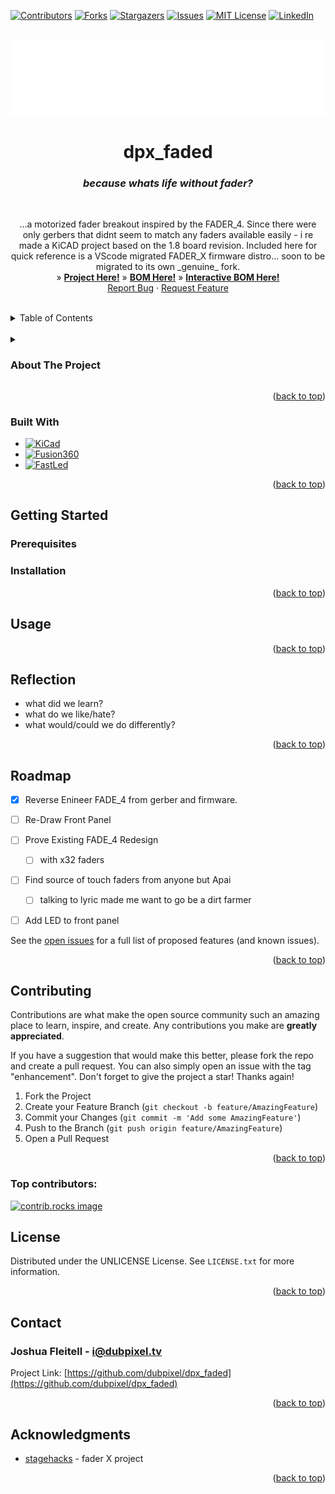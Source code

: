 <!-- Improved compatibility of back to top link: See: https://github.com/othneildrew/Best-README-Template/pull/73 -->
<a id="readme-top"></a>
<!--  *** Thanks for checking out the Best-README-Template. If you have a suggestion that would make this better, please fork the repo and create a pull request or simply open an issue with the tag "enhancement". Don't forget to give the project a star! Thanks again! Now go create something AMAZING! :D -->



<!-- /// d   u   b   p   i   x   e   l  ---  f   o   r   k   ////--v0.5.0 -->
<!--this has additionally been modifed by @dubpixel for hardware use -->
<!--search dpx_faded.. search & replace is COMMAND OPTION F -->

<!--todo add small product image thats not in a details tag -->
<!--igure out how to get the details tag to properly render in jekyll for gihub pages.-->




<!-- PROJECT SHIELDS -->
<!--
*** I'm using markdown "reference style" links for readability.
*** Reference links are enclosed in brackets [ ] instead of parentheses ( ).
*** See the bottom of this document for the declaration of the reference variables
*** for contributors-url, forks-url, etc. This is an optional, concise syntax you may use.
*** https://www.markdownguide.org/basic-syntax/#reference-style-links
***
-->
[![Contributors][contributors-shield]][contributors-url]
[![Forks][forks-shield]][forks-url]
[![Stargazers][stars-shield]][stars-url]
[![Issues][issues-shield]][issues-url]
[![MIT License][license-shield]][license-url]
[![LinkedIn][linkedin-shield]][linkedin-url]



<!-- PROJECT LOGO -->
<br />
<div align="center">
  <a href="https://github.com/dubpixel/dpx_faded">
    <img src="images/logo.png" alt="Logo" height="120">
  </a>

<h1 align="center">dpx_faded</h1>
<h3 align="center"><i>because whats life without fader?</i></h3>
<br />
  <p align="center">
    ...a motorized fader breakout inspired by the FADER_4. Since there were only gerbers that didnt seem to match any faders available easily  - i re made a KiCAD project based on the 1.8 board revision. Included here for quick reference is a VScode migrated FADER_X firmware distro... soon to be migrated to its own _genuine_ fork.
        <br />
     »  
     <a href="https://github.com/dubpixel/dpx_faded/tree/main/"><strong>Project Here!</strong></a>
     »  
    <a href="https://github.com/dubpixel/dpx_faded/tree/main/hardware/src/dpx_faded/bom"><strong>BOM Here!</strong></a>
     » 
    <a href="https://dubpixel.github.io/dpx_faded/ibom/index.html"><strong>Interactive BOM Here!</strong></a>
     <br />
    <a href="https://github.com/dubpixel/dpx_faded/issues/new?labels=bug&template=bug-report---.md">Report Bug</a>
    ·
    <a href="https://github.com/dubpixel/dpx_faded/issues/new?labels=enhancement&template=feature-request---.md">Request Feature</a>
    </p>
</div>
   <br />
<!-- TABLE OF CONTENTS -->
<details>
  <summary>Table of Contents</summary>
  <ol>
    <li>
      <a href="#about-the-project">About The Project</a>
      <ul>
        <li><a href="#built-with">Built With</a></li>
      </ul>
    </li>
    <li>
      <a href="#getting-started">Getting Started</a>
      <ul>
        <li><a href="#prerequisites">Prerequisites</a></li>
        <li><a href="#installation">Installation</a></li>
      </ul>
    </li>
    <li><a href="#usage">Usage</a></li>    
    <li><a href="#reflection">Reflection</a></li>
    <li><a href="#roadmap">Roadmap</a></li>
    <li><a href="#contributing">Contributing</a></li>
    <li><a href="#license">License</a></li>
    <li><a href="#contact">Contact</a></li>
    <li><a href="#acknowledgments">Acknowledgments</a></li>
  </ol>
</details>
    <br />
<!-- ABOUT THE PROJECT -->
</div>

<details>
<summary><h3>About The Project</h3></summary>
While the maker made the firmware open source, as well as the production gerber files - the cad files were not released in a malliable format, which doesnt allow further development of that hardware platform. (bummer). Since there is some community interest in the product, here we attempt to reverse engineer the FADE_4 as a proof of concept before continuing with development

</br>
author(s): // www.dubpixel.tv  - i@dubpixel.tv | other authors
</br>

  <summary>Images</summary>
  
### FRONT
![FRONT][product-front]

### REAR 
![REAR][product-rear]

### FRONT Rendering
![FRONT][product-front-rendering]

### REAR Rendering
![REAR][product-rear-rendering]

### iBOM PCB Front
![iBOM Front][product-pcbFront]

### iBOM PCB Rear
![iBOM Front][product-pcbRear]
</details>


<p align="right">(<a href="#readme-top">back to top</a>)</p>

### Built With 
 * [![KiCad][KiCad.org]][KiCad-url]
 * [![Fusion360][Fusion-360]][Autodesk-url]
 * [![FastLed][FastLed.io]][FastLed-url]

<!--
  
 * [![Fusion360][Fusion-360]][Autodesk-url]
 * [![Next][Next.js]][Next-url]
 * [![React][React.js]][React-url]
 * [![Vue][Vue.js]][Vue-url]
 * [![Angular][Angular.io]][Angular-url]
 * [![Svelte][Svelte.dev]][Svelte-url]
 * [![Laravel][Laravel.com]][Laravel-url]
 * [![Bootstrap][Bootstrap.com]][Bootstrap-url]
 * [![JQuery][JQuery.com]][JQuery-url]
 
-->
<p align="right">(<a href="#readme-top">back to top</a>)</p>



<!-- GETTING STARTED -->
## Getting Started


### Prerequisites


### Installation

<!--
1. Download...
2. Enjoy.
3. Repeat as Needed! -->

<p align="right">(<a href="#readme-top">back to top</a>)</p>

<!-- USAGE EXAMPLES -->
## Usage

<!-- Use this space to show useful examples of how a project can be used. Additional screenshots, code examples and demos work well in this space. You may also link to more resources.

_For more examples, please refer to the [Documentation](https://example.com)_-->

<p align="right">(<a href="#readme-top">back to top</a>)</p>

## Reflection

* what did we learn? 
* what do we like/hate?
* what would/could we do differently?
<!-- 
* what did we learn? 
* what do we like/hate?
* what would/could we do differently? 
-->

<p align="right">(<a href="#readme-top">back to top</a>)</p>

<!-- ROADMAP -->

## Roadmap

- [x] Reverse Enineer FADE_4 from gerber and firmware.
- [ ] Re-Draw Front Panel
- [ ] Prove Existing FADE_4 Redesign 
    - [ ] with x32 faders
- [ ] Find source of touch faders from anyone but Apai
    - [ ] talking to lyric made me want to go be a dirt farmer
 - [ ] Add LED to front panel


See the [open issues](https://github.com/dubpixel/dpx_faded/issues) for a full list of proposed features (and known issues).

<p align="right">(<a href="#readme-top">back to top</a>)</p>



<!-- CONTRIBUTING -->
## Contributing

Contributions are what make the open source community such an amazing place to learn, inspire, and create. Any contributions you make are **greatly appreciated**.

If you have a suggestion that would make this better, please fork the repo and create a pull request. You can also simply open an issue with the tag "enhancement".
Don't forget to give the project a star! Thanks again!

1. Fork the Project
2. Create your Feature Branch (`git checkout -b feature/AmazingFeature`)
3. Commit your Changes (`git commit -m 'Add some AmazingFeature'`)
4. Push to the Branch (`git push origin feature/AmazingFeature`)
5. Open a Pull Request

<p align="right">(<a href="#readme-top">back to top</a>)</p>

### Top contributors:

<a href="https://github.com/dubpixel/dpx_faded/graphs/contributors">
  <img src="https://contrib.rocks/image?repo=dubpixel/dpx_faded" alt="contrib.rocks image" />
</a>


<!-- LICENSE -->
## License

  Distributed under the UNLICENSE License. See `LICENSE.txt` for more information.

<p align="right">(<a href="#readme-top">back to top</a>)</p>


<!-- CONTACT -->
## Contact

  ### Joshua Fleitell - i@dubpixel.tv

  Project Link: [https://github.com/dubpixel/dpx_faded](https://github.com/dubpixel/dpx_faded)

<p align="right">(<a href="#readme-top">back to top</a>)</p>



<!-- ACKNOWLEDGMENTS -->
## Acknowledgments

* [stagehacks](https://github.com/stagehacks/FADER_X) - fader X project
<!--
  * []() - the best !
-->

<p align="right">(<a href="#readme-top">back to top</a>)</p>

<!-- MARKDOWN LINKS & IMAGES -->
<!-- https://www.markdownguide.org/basic-syntax/#reference-style-links -->
[contributors-shield]: https://img.shields.io/github/contributors/dubpixel/dpx_faded.svg?style=for-the-badge
[contributors-url]: https://github.com/dubpixel/dpx_faded/graphs/contributors
[forks-shield]: https://img.shields.io/github/forks/gdubpixel/dpx_faded.svg?style=for-the-badge
[forks-url]: https://github.com/dubpixel/dpx_faded/network/members
[stars-shield]: https://img.shields.io/github/stars/dubpixel/dpx_faded.svg?style=for-the-badge
[stars-url]: https://github.com/dubpixel/dpx_faded/stargazers
[issues-shield]: https://img.shields.io/github/issues/dubpixel/dpx_faded.svg?style=for-the-badge
[issues-url]: https://github.com/dubpixel/dpx_faded/issues
[license-shield]: https://img.shields.io/github/license/dubpixel/dpx_faded.svg?style=for-the-badge
[license-url]: https://github.com/dubpixel/dpx_faded/blob/master/LICENSE.txt
[linkedin-shield]: https://img.shields.io/badge/-LinkedIn-black.svg?style=for-the-badge&logo=linkedin&colorB=555
[linkedin-url]: https://linkedin.com/in/jfleitell
[product-front]: images/front.png
[product-rear]: images/rear.png
[product-front-rendering]: images/front_render.png
[product-rear-rendering]: images/rear_render.png
[product-pcbFront]: images/pcb_front.png
[product-pcbRear]: images/pcb_rear.png
[Next.js]: https://img.shields.io/badge/next.js-000000?style=for-the-badge&logo=nextdotjs&logoColor=white
[Next-url]: https://nextjs.org/
[React.js]: https://img.shields.io/badge/React-20232A?style=for-the-badge&logo=react&logoColor=61DAFB
[React-url]: https://reactjs.org/
[Vue.js]: https://img.shields.io/badge/Vue.js-35495E?style=for-the-badge&logo=vuedotjs&logoColor=4FC08D
[Vue-url]: https://vuejs.org/
[Angular.io]: https://img.shields.io/badge/Angular-DD0031?style=for-the-badge&logo=angular&logoColor=white
[Angular-url]: https://angular.io/
[Svelte.dev]: https://img.shields.io/badge/Svelte-4A4A55?style=for-the-badge&logo=svelte&logoColor=FF3E00
[Svelte-url]: https://svelte.dev/
[Laravel.com]: https://img.shields.io/badge/Laravel-FF2D20?style=for-the-badge&logo=laravel&logoColor=white
[Laravel-url]: https://laravel.com
[Bootstrap.com]: https://img.shields.io/badge/Bootstrap-563D7C?style=for-the-badge&logo=bootstrap&logoColor=white
[Bootstrap-url]: https://getbootstrap.com
[JQuery.com]: https://img.shields.io/badge/jQuery-0769AD?style=for-the-badge&logo=jquery&logoColor=white
[JQuery-url]: https://jquery.com 
[KiCad.org]: https://img.shields.io/badge/KiCad-v8.0.6-blue
[KiCad-url]: https://kicad.org 
[Fusion-360]: https://img.shields.io/badge/Fusion360-v4.2.0-green
[Autodesk-url]: https://autodesk.com 
[FastLed.io]: https://img.shields.io/badge/FastLED-v3.9.9-red
[FastLed-url]: https://fastled.io 
